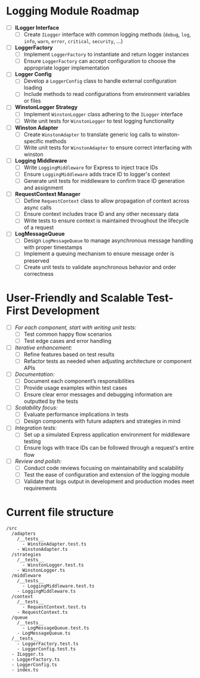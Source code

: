 # Logging Module Roadmap
- [ ] **ILogger Interface**
  - [ ] Create `ILogger` interface with common logging methods (`debug`, `log`, `info`, `warn`, `error`, `critical`, `security`, ...)

- [ ] **LoggerFactory**
  - [ ] Implement `LoggerFactory` to instantiate and return logger instances
  - [ ] Ensure `LoggerFactory` can accept configuration to choose the appropriate logger implementation

- [ ] **Logger Config**
  - [ ] Develop a `LoggerConfig` class to handle external configuration loading
  - [ ] Include methods to read configurations from environment variables or files

- [ ] **WinstonLogger Strategy**
  - [ ] Implement `WinstonLogger` class adhering to the `ILogger` interface
  - [ ] Write unit tests for `WinstonLogger` to test logging functionality

- [ ] **Winston Adapter**
  - [ ] Create `WinstonAdapter` to translate generic log calls to winston-specific methods
  - [ ] Write unit tests for `WinstonAdapter` to ensure correct interfacing with winston

- [ ] **Logging Middleware**
  - [ ] Write `LoggingMiddleware` for Express to inject trace IDs
  - [ ] Ensure `LoggingMiddleware` adds trace ID to logger's context
  - [ ] Generate unit tests for middleware to confirm trace ID generation and assignment

- [ ] **RequestContext Manager**
  - [ ] Define `RequestContext` class to allow propagation of context across async calls
  - [ ] Ensure context includes trace ID and any other necessary data
  - [ ] Write tests to ensure context is maintained throughout the lifecycle of a request

- [ ] **LogMessageQueue**
  - [ ] Design `LogMessageQueue` to manage asynchronous message handling with proper timestamps
  - [ ] Implement a queuing mechanism to ensure message order is preserved
  - [ ] Create unit tests to validate asynchronous behavior and order correctness

# User-Friendly and Scalable Test-First Development

- [ ] *For each component, start with writing unit tests:*
    - [ ] Test common happy flow scenarios
    - [ ] Test edge cases and error handling

- [ ] *Iterative enhancement:*
    - [ ] Refine features based on test results
    - [ ] Refactor tests as needed when adjusting architecture or component APIs

- [ ] *Documentation:*
    - [ ] Document each component’s responsibilities
    - [ ] Provide usage examples within test cases
    - [ ] Ensure clear error messages and debugging information are outputted by the tests

- [ ] *Scalability focus:*
    - [ ] Evaluate performance implications in tests
    - [ ] Design components with future adapters and strategies in mind

- [ ] *Integration tests:*
    - [ ] Set up a simulated Express application environment for middleware testing
    - [ ] Ensure logs with trace IDs can be followed through a request's entire flow

- [ ] *Review and polish:*
    - [ ] Conduct code reviews focusing on maintainability and scalability
    - [ ] Test the ease of configuration and extension of the logging module
    - [ ] Validate that logs output in development and production modes meet requirements

# Current file structure
```
/src
  /adapters
    /__tests__
      - WinstonAdapter.test.ts
    - WinstonAdapter.ts
  /strategies
    /__tests__
      - WinstonLogger.test.ts
    - WinstonLogger.ts
  /middleware
    /__tests__
      - LoggingMiddleware.test.ts
    - LoggingMiddleware.ts
  /context
    /__tests__
      - RequestContext.test.ts
    - RequestContext.ts
  /queue
    /__tests__
      - LogMessageQueue.test.ts
    - LogMessageQueue.ts
  /__tests__
    - LoggerFactory.test.ts
    - LoggerConfig.test.ts
  - ILogger.ts
  - LoggerFactory.ts
  - LoggerConfig.ts
  - index.ts
```